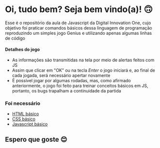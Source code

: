 # Oi, tudo bem? Seja bem vindo(a)! 🙃

Esse é o repositório da aula de Javascript da Digital Innovation One, cujo objetivo foi praticar comandos básicos dessa linguagem de programação reproduzindo um simples jogo Genius e utilizando apenas algumas linhas de código

#### Detalhes do jogo
<ul>
 <li>As informações são transmitidas na tela por meio de alertas feitos com JS</li>
 <li>Assim que clicar em "OK" ou na tecla <em>Enter</em> o jogo iniciará e, ao final de cada jogada, será necessário apertar novamente</li>
 <li>É possível jogar por algumas rodadas, mas, como afirmado anteriormente, o jogo foi feito para treinar conceitos básicos em JS, portanto, os bugs trapalham a continuidade da partida</li>
</ul>

### Foi necessário

* [HTML básico](https://www.w3schools.com/html/)
* [CSS básico](https://developer.mozilla.org/pt-BR/docs/Web/CSS)
* [Javascript básico](https://developer.mozilla.org/pt-BR/docs/Web/JavaScript)
 


##  Espero que goste 😊 
